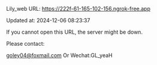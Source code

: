 Lily_web URL: https://222f-61-165-102-156.ngrok-free.app

Updated at: 2024-12-06 08:23:37

If you cannot open this URL, the server might be down.

Please contact: 

goley04@foxmail.com Or Wechat:GL_yeaH